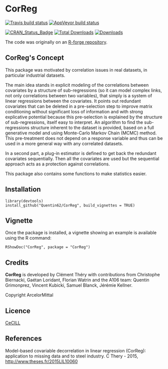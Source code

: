 # CorReg

[![Travis build status](https://travis-ci.org/Quentin62/CorReg.svg?branch=master)](https://travis-ci.org/Quentin62/CorReg) [![AppVeyor build status](https://ci.appveyor.com/api/projects/status/github/Quentin62/CorReg?branch=master&svg=true)](https://ci.appveyor.com/project/Quentin62/CorReg)

[![CRAN_Status_Badge](http://www.r-pkg.org/badges/version/CorReg)](https://cran.r-project.org/package=CorReg) [![Total Downloads](http://cranlogs.r-pkg.org/badges/grand-total/CorReg?color=blue)](http://cranlogs.r-pkg.org/badges/grand-total/CorReg) [![Downloads](https://cranlogs.r-pkg.org/badges/CorReg)](https://cran.rstudio.com/web/packages/CorReg/index.html)

The code was originally on an [R-forge repository](https://r-forge.r-project.org/projects/correg/).

## CorReg's Concept

This package was motivated by correlation issues in real datasets, in particular industrial datasets. 

The main idea stands in explicit modeling of the correlations between covariates by a structure of sub-regressions (so it can model complex links, not only correlations between two variables), that simply is a system of linear regressions between the covariates. It points out redundant covariates that can be deleted in a pre-selection step to improve matrix conditioning without significant loss of information and with strong explicative potential because this pre-selection is explained by the structure of sub-regressions, itself easy to interpret. An algorithm to find the sub-regressions structure inherent to the dataset is provided, based on a full generative model and using Monte-Carlo Markov Chain (MCMC) method. This pre-treatment does not depend on a response variable and thus can be used in a more general way with any correlated datasets. 

In a second part, a plug-in estimator is defined to get back the redundant covariates sequentially. Then all the covariates are used but the sequential approach acts as a protection against correlations. 

This package also contains some functions to make statistics easier.

## Installation

```
library(devtools)
install_github("Quentin62/CorReg", build_vignettes = TRUE)
```

## Vignette

Once the package is installed, a vignette showing an example is available using the R command:

```
RShowDoc("CorReg", package = "CorReg")
```

## Credits

**CorReg** is developed by Clément Théry with contributions from Christophe Biernacki, Gaétan Loridant, Florian Watrin and the A106 team: Quentin Grimonprez, Vincent Kubicki, Samuel Blanck, Jérémie Kellner.

Copyright ArcelorMittal

## Licence

[CeCILL](https://cecill.info/licences/Licence_CeCILL_V2.1-en.txt)

## References

Model-based covariable decorrelation in linear regression (CorReg): application to missing data and to steel industry. C Thery - 2015, http://www.theses.fr/2015LIL10060

